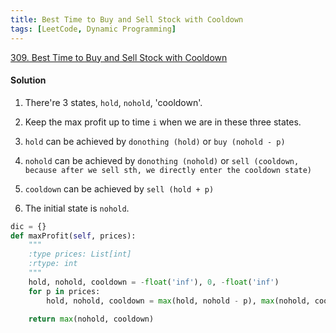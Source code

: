 ```yaml
---
title: Best Time to Buy and Sell Stock with Cooldown
tags: [LeetCode, Dynamic Programming]
---
```


[309. Best Time to Buy and Sell Stock with Cooldown](https://leetcode.com/problems/best-time-to-buy-and-sell-stock-with-cooldown/)
#### Solution  
1. There're 3 states, `hold`, `nohold`, 'cooldown'.

1. Keep the max profit up to time `i` when we are in these three states.

1. `hold` can be achieved by `donothing (hold)` or `buy (nohold - p)`

1. `nohold` can be achieved by `donothing (nohold)` or `sell (cooldown, because after we sell sth, we directly enter the cooldown state)`

1. `cooldown` can be achieved by `sell (hold + p)`

1. The initial state is `nohold`.

```python
dic = {}
def maxProfit(self, prices):
    """
    :type prices: List[int]
    :rtype: int
    """
    hold, nohold, cooldown = -float('inf'), 0, -float('inf')
    for p in prices:
        hold, nohold, cooldown = max(hold, nohold - p), max(nohold, cooldown), hold + p
    
    return max(nohold, cooldown)
```